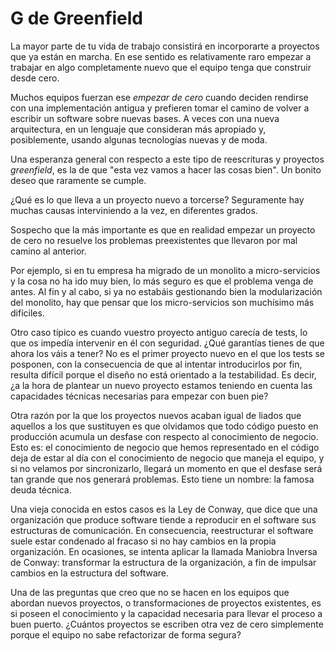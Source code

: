# G de Greenfield

La mayor parte de tu vida de trabajo consistirá en incorporarte a proyectos que ya están en marcha. En ese sentido es relativamente raro empezar a trabajar en algo completamente nuevo que el equipo tenga que construir desde cero.

Muchos equipos fuerzan ese _empezar de cero_ cuando deciden rendirse con una implementación antigua y prefieren tomar el camino de volver a escribir un software sobre nuevas bases. A veces con una nueva arquitectura, en un lenguaje que consideran más apropiado y, posiblemente, usando algunas tecnologías nuevas y de moda.

Una esperanza general con respecto a este tipo de reescrituras y proyectos _greenfield_, es la de que "esta vez vamos a hacer las cosas bien". Un bonito deseo que raramente se cumple.

¿Qué es lo que lleva a un proyecto nuevo a torcerse? Seguramente hay muchas causas interviniendo a la vez, en diferentes grados.

Sospecho que la más importante es que en realidad empezar un proyecto de cero no resuelve los problemas preexistentes que llevaron por mal camino al anterior. 

Por ejemplo, si en tu empresa ha migrado de un monolito a micro-servicios y la cosa no ha ido muy bien, lo más seguro es que el problema venga de antes. Al fin y al cabo, si ya no estabáis gestionando bien la modularización del monolito, hay que pensar que los micro-servicios son muchísimo más difíciles.

Otro caso típico es cuando vuestro proyecto antiguo carecía de tests, lo que os impedía intervenir en él con seguridad. ¿Qué garantías tienes de que ahora los váis a tener? No es el primer proyecto nuevo en el que los tests se posponen, con la consecuencia de que al intentar introducirlos por fin, resulta difícil porque el diseño no está orientado a la testabilidad. Es decir, ¿a la hora de plantear un nuevo proyecto estamos teniendo en cuenta las capacidades técnicas necesarias para empezar con buen pie?

Otra razón por la que los proyectos nuevos acaban igual de liados que aquellos a los que sustituyen es que olvidamos que todo código puesto en producción acumula un desfase con respecto al conocimiento de negocio. Esto es: el conocimiento de negocio que hemos representado en el código deja de estar al día con el conocimiento de negocio que maneja el equipo, y si no velamos por sincronizarlo, llegará un momento en que el desfase será tan grande que nos generará problemas. Esto tiene un nombre: la famosa deuda técnica.

Una vieja conocida en estos casos es la Ley de Conway, que dice que una organización que produce software tiende a reproducir en el software sus estructuras de comunicación. En consecuencia, reestructurar el software suele estar condenado al fracaso si no hay cambios en la propia organización. En ocasiones, se intenta aplicar la llamada Maniobra Inversa de Conway: transformar la estructura de la organización, a fin de impulsar cambios en la estructura del software.

Una de las preguntas que creo que no se hacen en los equipos que abordan nuevos proyectos, o transformaciones de proyectos existentes, es si poseen el conocimiento y la capacidad necesaria para llevar el proceso a buen puerto. ¿Cuántos proyectos se escriben otra vez de cero simplemente porque el equipo no sabe refactorizar de forma segura?
